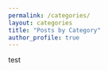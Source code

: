 ```yaml
---
permalink: /categories/
layout: categories
title: "Posts by Category"
author_profile: true
---
```


test
